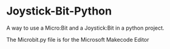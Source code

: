 # Joystick-Bit-Python
A way to use a Micro:Bit and a Joystick:Bit in a python project.




The Microbit.py file is for the Microsoft Makecode Editor
